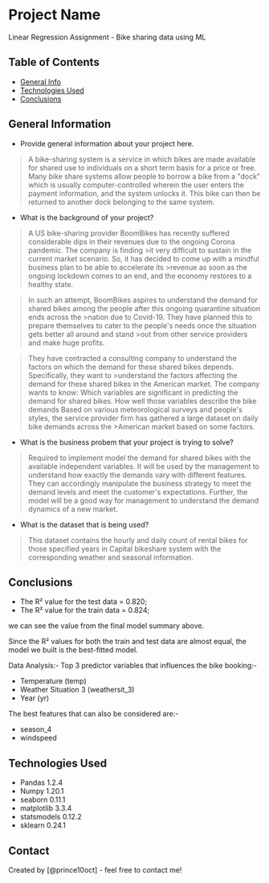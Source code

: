 
# Project Name
Linear Regression Assignment - Bike sharing data using ML

## Table of Contents
* [General Info](#general-information)
* [Technologies Used](#technologies-used)
* [Conclusions](#conclusions)

## General Information
- Provide general information about your project here.
> A bike-sharing system is a service in which bikes are made available for shared use to individuals on a short term basis for a price or free. Many bike share systems allow people to borrow a bike from a "dock" which is usually computer-controlled wherein the user enters the payment information, and the system unlocks it. This bike can then be returned to another dock belonging to the same system.

- What is the background of your project?
>A US bike-sharing provider BoomBikes has recently suffered considerable dips in their revenues due to the ongoing Corona pandemic. The company is finding >it very difficult to sustain in the current market scenario. So, it has decided to come up with a mindful business plan to be able to accelerate its >revenue as soon as the ongoing lockdown comes to an end, and the economy restores to a healthy state.

>In such an attempt, BoomBikes aspires to understand the demand for shared bikes among the people after this ongoing quarantine situation ends across the >nation due to Covid-19. They have planned this to prepare themselves to cater to the people's needs once the situation gets better all around and stand >out from other service providers and make huge profits.

>They have contracted a consulting company to understand the factors on which the demand for these shared bikes depends. Specifically, they want to >understand the factors affecting the demand for these shared bikes in the American market. The company wants to know:
>Which variables are significant in predicting the demand for shared bikes.
>How well those variables describe the bike demands
>Based on various meteorological surveys and people's styles, the service provider firm has gathered a large dataset on daily bike demands across the >American market based on some factors. 

- What is the business probem that your project is trying to solve?

>Required to implement model the demand for shared bikes with the available independent variables. It will be used by the management to understand how exactly the demands vary with different features. They can accordingly manipulate the business strategy to meet the demand levels and meet the customer's expectations. Further, the model will be a good way for management to understand the demand dynamics of a new market.

- What is the dataset that is being used?
>This dataset contains the hourly and daily count of rental bikes for those specified years in Capital bikeshare system with the corresponding weather and seasonal information. 

## Conclusions
<ul>
    <li>The R² value for the test data = 0.820;</li>
    <li>The R² value for the train data = 0.824;</li>
    
</ul>
we can see the value from the final model summary above. 

Since the R² values for both the train and test data are almost equal, the model we built is the best-fitted model.

Data Analysis:-
Top 3 predictor variables that influences the bike booking:- 
<ul>
<li>Temperature (temp)</li>
<li>Weather Situation 3 (weathersit_3)</li>
<li>Year (yr)</li>
</ul>
The best features that can also be considered are:-
<ul>
<li>season_4</li>
<li>windspeed</li> 
</ul>

## Technologies Used
- Pandas 1.2.4
- Numpy 1.20.1
- seaborn 0.11.1
- matplotlib 3.3.4
- statsmodels 0.12.2
- sklearn 0.24.1

## Contact
Created by [@prince10oct] - feel free to contact me!
